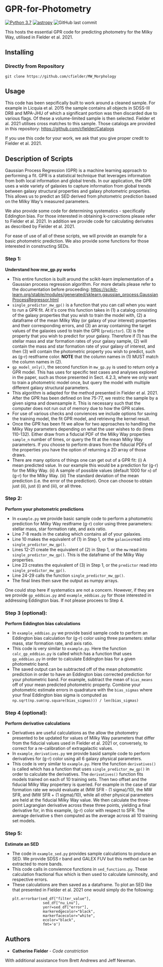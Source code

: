 # GPR-for-Photometry
[![Python 3.7](https://img.shields.io/badge/python-3.7-blue.svg)](https://www.python.org/downloads/release/python-370/)
[![astropy](http://img.shields.io/badge/powered%20by-AstroPy-orange.svg?style=flat)](http://www.astropy.org/)
![GitHub last commit](https://img.shields.io/github/last-commit/cfielder/GPR-for-Photometry.svg)

This hosts the essential GPR code for predicting photometry for the Milky Way, utilised in Fielder et al. 2021.

## Installing

### Directly from Repository

`git clone https://github.com/cfielder/MW_Morphology`

## Usage

This code has been sepcifically built to work around a cleaned sample. For example in Licquia et al. 2015
the sample contains all objects in SDSS-III DR8 and MPA-JHU of which a significant portion was then discarded 
due to various flags. Of these a volume-limited sample is then selected. Fielder et al. 2021 utilises cross matches to 
this sample. Those catalogs are provided in this repository: https://github.com/cfielder/Catalogs

If you use this code for your work, we ask that you give proper credit to Fielder et al. 2021.

## Description of Scripts

Gaussian Process Regression (GPR) is a machine learning approach to performing a fit. GPR is a statistical technique that 
leverages information from both local information and global trends. In our application, the GPR uses a wide variety of 
galaxies to capture information from global trends between galaxy structural properties and galaxy photometric properties.
This allows us to predict an SED derived from photometric prediction based on the Milky Way's measured parameters.

We also provide some code for determining systematics - specifically Eddington bias. For those interested in obtaining
k-corrections please refer to Fielder et al. 2021. In addition we provide code for calculating derivates as described by
Fielder et al. 2021.

For ease of use of all of these scripts, we will provide an example for a basic photometric prediction. We also provide 
some functions for those interested in constructing SEDs.

### Step 1:
**Understand how mw_gp.py works**
  - This entire function is built around the scikit-learn implementation of a Gaussian process regression algorithm. For more details
    please refer to the documentation before proceeding: 
    https://scikit-learn.org/stable/modules/generated/sklearn.gaussian_process.GaussianProcessRegressor.html
  - `single_predictor_mw_gp()` is a function that you can call when you want to run a GPR fit. At it's core this function 
    takes in (1) a catalog consisting of the galaxy properties that you wish to train the model with, (2) a dataframe of the 
    mean Milky Way (or galaxy of your interest) properties and their corresponding errors, and (3) an array containing the target 
    values of the galaxies used to train the GPR (`predictor`). (3) is the property that you wish to predict for your galaxy. 
    Therefore if (1) has the stellar mass and star formation rates of your galaxy sample, (2) will contain the mass and star 
    formation rate of your galaxy of interest, and then (3) will contain the photometric property you wish to predict, such as 
    (g-r) restframe color. 
    **NOTE** that the column names in (1) MUST match the column names in (2).
  - `gp_model_only()`, the second function in `mw_gp.py` is used to return only a GPR model. This has uses for specific test cases
     and analyses explored in the paper, such as those presented in Sect. 4.2.3, where we only want to train a photometric model
     once, but query the model with multiple different galaxy structural parameters.
  - This algorithm is adapted for the method presented in Fielder et al. 2021. After the GPR has been defined on line 75-77, we
    restric the sample by a given sigma and downsample it. This is necessary such that the computer does not run out of memory 
    due to how the GPR scales.
  - For use of various checks and conviences we include options for saving the training model, the fit GPR model, and retrievng the
    kernel result.
  - Once the GPR has been fit we allow for two approaches to handling the Milky Way parameters depending on what the user wishes
    to do (lines 110-132). Either draw from a fiducial PDF of the Milky Way properties `sample_n` number of times, or query the fit 
    at the mean Milky Way parameters.
    If you choose to perform draws from the fiducial PDFs of the properties you have the option of returning a 2D array of those draws.
  - There are many options of things one can get out of a GPR fit:
    (i) A mean predicted value. In our example this would be a prediction for (g-r) for the Milky Way.
    (ii) A sample of possible values (default 1000 for `n`) of (g-r) for the Milky Way.
    (iii) The standard deviation of the mean prediction (i.e. the error of the prediction).
    Once can choose to obtain just (ii), just (i) and (iii), or all three.

### Step 2:
**Perform your photometric predictions** 
  - In `example.py` we provide basic sample code to perform a photometric prediction for Milky Way restframe (g-r) color using 
    three parameters: stellar mass, star formation rate, and axis ratio.
  - Line 7-8 reads in the catalog which contains all of your galaxies. 
  - Line 10 makes the equivalent of (1) in Step 1, or the `galaxies`read into `single_predictor_mw_gp()`. 
  - Lines 12-21 create the equivalent of (2) in Step 1, or the `mw` read into `single_predictor_mw_gp()`. This is the dataframe of 
    the Milky Way properties.
  - Line 23 creates the equivalent of (3) in Step 1, or the `predictor` read into `single_predictor_mw_gp()`.
  - Line 24-29 calls the function `single_predictor_mw_gp()`.
  - The final lines then save the output as numpy arrays.
    
One could stop here if systematics are not a concern. However, if they are we provide `gp_eddbias.py` and `example_eddbias.py` for 
those interested in addressing Eddington bias. If not please procees to Step 4.

### Step 3 (optional):
**Perform Eddington bias calculations**
  - In `example_eddbias.py` we provide basid sample code to perform an Eddington bias calculation for (g-r) color using three
    parameters: stellar mass, star formation rate, and axis ratio.
  - This code is very similar to `example.py`. Here the function `calc_gp_eddbias.py` is called which has a function that uses `gp_eddbias.py`
    in order to calculate Eddington bias for a given photometric band. 
  - The saved output can be subtracted off of the mean photometric prediction in order to have an Eddington bias corrected prediction for 
    your photometric band. For example, subtract the mean of ```bias_means``` off of your mean predicted photometric property. Combine your photometric
    estimate errors in quadrature with the ```bias_sigmas``` where your final Eddington bias sigma is computed as 
    ```np.sqrt(np.sum(np.square(bias_sigmas))) / len(bias_sigmas)```
    
### Step 4 (optional):
**Perform derivative calculations**
  - Derivatives are useful calculations as the allow the photometry presented to be updated for values of Milky Way parameters that differ from the 
    fiducial values used in Fielder et al. 2021 or, conversely, to correct for a re-calibration of extragalactic values.
  - In `example_derivatives.py` we provide basid sample code to perform derivatives for (g-r) color using all 6 galaxy physical parameters.
  - This code is very similar to `example.py`. Here the function `derivatives()` is called which has a function that uses `single_predictor_mw_gp()`
    in order to calculate the derivatives. The `derivatives()` function fits models trained on each of 10 training sets. Then two offset 
    and the fiducial Milky Way propertery is queried. For example in the case of star formation rate we would evaluate at 
    (MW SFR - (1 sigma)/10), the MW SFR, and (MW SFR + (1 sigma)/10), while all other physical parameters are held at the fiducial Milky Way value. 
    We then calculate the three-point Lagrangian derivative across these three points, yielding a final derivative for, in this example, (g-r) color
    with respect to SFR. The average derivative s then computed as the average across all 10 training set models.
  
### Step 5:
**Estimate an SED**
  - The code in `example_sed.py` provides sample calculations to produce an SED. We provide SDSS r band and GALEX FUV but this method can be
    extracted to more bands.
  - This code calls in conviennce functions in `sed_functions.py`. These calculation fractional flux which is then used to calculate luminosity, and 
    respective errors.
  - These calculations are then saved as a dataframe. To plot an SED like that presented in Fielder et al. 2021 one would simply do the following:
    ```
    plt.errorbar(sed_df["filter_value"],
                  sed_df["nu_Lnu"],
                  yerr=sed_df["error"],
                  markeredgecolor="black",
                  markerfacecolor="white", 
                  ecolor="black",
                  fmt='o')
    ```
   

## Authors

* **Catherine Fielder** - *Code constriction* 

With additional assistance from Brett Andrews and Jeff Newman.

